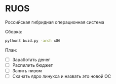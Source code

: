 # RUOS
 Российская гибридная операционная система


Сборка:
```bash
python3 buid.py -arch x86
```


План:
- [ ] Заработать денег
- [ ] Распилить бюджет
- [ ] Запить пивом
- [ ] Скачать ядро линукса и назвать это новой ОС